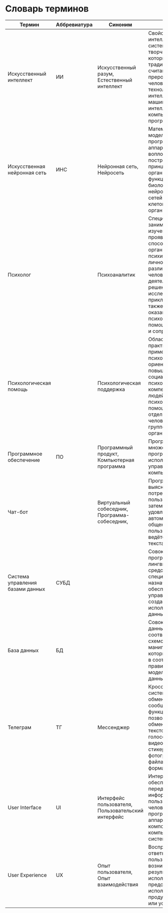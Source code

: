 # Словарь терминов

Термин | Аббревиатура | Синоним | Значение
--- | --- | --- | ---
Искусственный интеллект | ИИ | Искусственный разум, Естественный интеллект | Свойство интеллектуальных систем выполнять творческие функции, которые традиционно считаются прерогативой человека; наука и технология создания интеллектуальных машин, особенно интеллектуальных компьютерных программ
Искусственная нейронная сеть | ИНС | Нейронная сеть, Нейросеть | Математическая модель, а также её программное или аппаратное воплощение, построенная по принципу организации и функционирования биологических нейронных сетей - сетей нервных клеток живого организма
Психолог |  | Психоаналитик | Специалист, занимающийся изучением проявлений, способов и форм организации психических явлений личности в различных областях человеческой деятельности для решения научно-исследовательских и прикладных задач, а также с целью оказания психологической помощи, поддержки и сопровождения
Психологическая помощь |  | Психологическая поддержка | Область практического применения психологии, ориентированная на повышение социально-психологической компетентности людей и оказания психологической помощи как отдельному человеку, так и группе или организации. 
Программное обеспечение | ПО | Программный продукт, Компьютерная программа| Программа или множество программ, используемых для управления компьютером
Чат-бот |  | Виртуальный собеседник, Программа-собеседник, | Программа, которая выясняет потребности пользователей, а затем помогает удовлетворить их; автоматическое общение с пользователем ведётся с помощью текста или голоса
Система управления базами данных | СУБД |  | Совокупность программных и лингвистических средств общего или специального назначения, обеспечивающих управление созданием и использованием баз данных
База данных | БД |  | Совокупность данных, хранимых в соответствии со схемой данных, манипулирование которыми выполняют в соответствии с правилами средств моделирования данных
Телеграм | ТГ | Мессенджер | Кроссплатформенная система мгновенного обмена сообщениями с функциями VoIP, позволяющая обмениваться текстовыми, голосовыми и видеосообщениями, стикерами и фотографиями, файлами многих форматов
User Interface | UI | Интерфейс пользователя, Пользовательский интерфейс | Интерфейс, обеспечивающий передачу информации между пользователем-человеком и программно-аппаратными компонентами компьютерной системы
User Experience | UX | Опыт пользователя, Опыт взаимодействия | Восприятие и ответные действия пользователя, возникающие в результате использования и/или предстоящего использования продукции, системы или услуги

